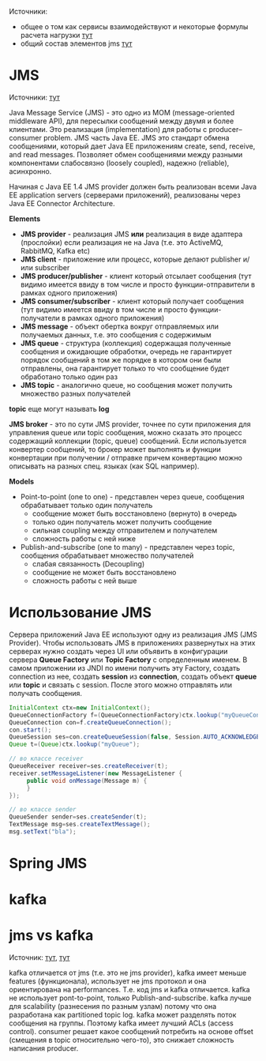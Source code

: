 Источники:
* общее о том как сервисы взаимодействуют и некоторые формулы расчета нагрузки [тут](https://dzone.com/articles/tens-of-thousands-of-socket-connections-in-java)
* общий состав элементов jms [тут](https://www.javacodegeeks.com/jms-tutorials)

# JMS
Источники: [тут](https://www.javacodegeeks.com/jms-tutorials)

Java Message Service (JMS) - это одно из MOM (message-oriented middleware API), для пересылки сообщений между двумя и более клиентами. Это реализация (implementation) для работы с producer–consumer problem. JMS часть Java EE. JMS это стандарт обмена сообщениями, который дает Java EE приложениям create, send, receive, and read messages. Позволяет обмен сообщениями между разными компонентами слабосвязно (loosely coupled), надежно (reliable), асинхронно.

Начиная с Java EE 1.4 JMS provider должен быть реализован всеми Java EE application servers (серверами приложений), реализованы через Java EE Connector Architecture.

**Elements**
* **JMS provider** - реализация JMS **или** реализация в виде адаптера (прослойки) если реализация не на Java (т.е. это ActiveMQ, RabbitMQ, Kafka etc)
* **JMS client** - приложение или процесс, которые делают publisher и/или subscriber
* **JMS producer/publisher** - клиент который отсылает сообщения (тут видимо имеется ввиду в том числе и просто функции-отправители в рамках одного приложения)
* **JMS consumer/subscriber** - клиент который получает сообщения (тут видимо имеется ввиду в том числе и просто функции-получатели в рамках одного приложения)
* **JMS message** - объект обертка вокруг отправляемых или получаемых данных, т.е. это сообщения с содержимым
* **JMS queue** - структура (коллекция) содержащая полученные сообщения и ожидающие обработки, очередь не гарантирует порядок сообщений в том же порядке в котором они были отправлены, она гарантирует только то что сообщение будет обработано только один раз
* **JMS topic** - аналогично queue, но сообщения может получить множество разных получателей

**topic** еще могут называть **log**

**JMS broker** - это по сути JMS provider, точнее по сути приложения для управления queue или topic сообщения, можно сказать это процесс содержащий коллекции (topic, queue) сообщений. Если используется конвертер сообщений, то брокер может выполнять и функции конвертации при получении / отправке причем конвертацию можно описывать на разных спец. языках (как SQL например).

**Models**
* Point-to-point (one to one) - представлен через queue, сообщения обрабатывает только один получатель
  * сообщение может быть восстановлено (вернуто) в очередь
  * только один получатель может получить сообщение
  * сильная coupling между отправителем и получателем
  * сложность работы с ней ниже
* Publish-and-subscribe (one to many) - представлен через topic, сообщения обрабатывает множество получателей
  * слабая связанность (Decoupling)
  * сообщение не может быть восстановлено
  * сложность работы с ней выше

# Использование JMS
Сервера приложений Java EE используют одну из реализация JMS (JMS Provider). Чтобы использовать JMS в приложениях развернутых на этих серверах нужно создать через UI или объявить в конфигурации сервера **Queue Factory** или **Topic Factory** с определенным именем. В самом приложении из JNDI по имени получить эту Factory, создать connection из нее, создать **session** из **connection**, создать объект **queue** или **topic** и связать с session. После этого можно отправлять или получать сообщения.
```java
InitialContext ctx=new InitialContext();
QueueConnectionFactory f=(QueueConnectionFactory)ctx.lookup("myQueueConnectionFactory");
QueueConnection con=f.createQueueConnection();
con.start();
QueueSession ses=con.createQueueSession(false, Session.AUTO_ACKNOWLEDGE);
Queue t=(Queue)ctx.lookup("myQueue");

// во классе receiver
QueueReceiver receiver=ses.createReceiver(t); 
receiver.setMessageListener(new MessageListener {
     public void onMessage(Message m) {
     }
});

// во классе sender
QueueSender sender=ses.createSender(t);
TextMessage msg=ses.createTextMessage();
msg.setText("bla");
```

# Spring JMS
# kafka
# jms vs kafka
Источник: [тут](https://stackoverflow.com/questions/42664894/jms-vs-kafka-in-specific-conditions), [тут](https://stackoverflow.com/questions/30453882/is-apache-kafka-another-api-for-jms)

kafka отличается от jms (т.е. это не jms provider), kafka имеет меньше features (функционала), использует не jms протокол и она ориентирована на performances. Т.е. код jms и kafka отличается. kafka не использует pont-to-point, только Publish-and-subscribe. kafka лучше для scalability (разнесения по разным узлам) потому что она разработана как partitioned topic log. kafka может разделять поток сообщения на группы. Поэтому kafka имеет лучший ACLs (access control). consumer решает какое сообщений потребить на основе offset (смещения в topic относительно чего-то), это снижает сложность написания producer.

